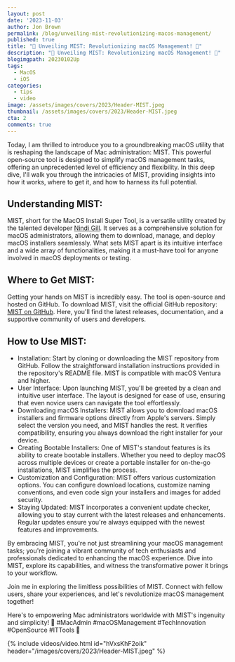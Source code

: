 ```yaml
---
layout: post
date: '2023-11-03'
author: Jon Brown
permalink: /blog/unveiling-mist-revolutionizing-macos-management/
published: true
title: "🚀 Unveiling MIST: Revolutionizing macOS Management! 🚀"
description: "🚀 Unveiling MIST: Revolutionizing macOS Management! 🚀"
blogimgpath: 20230102Up
tags:
  - MacOS
  - iOS
categories:
  - tips
  - video
image: /assets/images/covers/2023/Header-MIST.jpeg
thumbnail: /assets/images/covers/2023/Header-MIST.jpeg
cta: 2
comments: true
---
```

Today, I am thrilled to introduce you to a groundbreaking macOS utility that is reshaping the landscape of Mac administration: MIST. This powerful open-source tool is designed to simplify macOS management tasks, offering an unprecedented level of efficiency and flexibility. In this deep dive, I'll walk you through the intricacies of MIST, providing insights into how it works, where to get it, and how to harness its full potential.

## Understanding MIST:
MIST, short for the MacOS Install Super Tool, is a versatile utility created by the talented developer [Nindi Gill](https://www.linkedin.com/in/nindigill/?lipi=urn%3Ali%3Apage%3Ad_flagship3_pulse_read%3BUUShIBjSQKuJblfPEKHMFg%3D%3D). It serves as a comprehensive solution for macOS administrators, allowing them to download, manage, and deploy macOS installers seamlessly. What sets MIST apart is its intuitive interface and a wide array of functionalities, making it a must-have tool for anyone involved in macOS deployments or testing.

## Where to Get MIST:
Getting your hands on MIST is incredibly easy. The tool is open-source and hosted on GitHub. To download MIST, visit the official GitHub repository: [MIST on GitHub](https://github.com/makemac/MIST). Here, you'll find the latest releases, documentation, and a supportive community of users and developers.

## How to Use MIST:
- Installation: Start by cloning or downloading the MIST repository from GitHub. Follow the straightforward installation instructions provided in the repository's README file. MIST is compatible with macOS Ventura and higher.
- User Interface: Upon launching MIST, you'll be greeted by a clean and intuitive user interface. The layout is designed for ease of use, ensuring that even novice users can navigate the tool effortlessly.
- Downloading macOS Installers: MIST allows you to download macOS installers and firmware options directly from Apple's servers. Simply select the version you need, and MIST handles the rest. It verifies compatibility, ensuring you always download the right installer for your device.
- Creating Bootable Installers: One of MIST's standout features is its ability to create bootable installers. Whether you need to deploy macOS across multiple devices or create a portable installer for on-the-go installations, MIST simplifies the process.
- Customization and Configuration: MIST offers various customization options. You can configure download locations, customize naming conventions, and even code sign your installers and images for added security.
- Staying Updated: MIST incorporates a convenient update checker, allowing you to stay current with the latest releases and enhancements. Regular updates ensure you're always equipped with the newest features and improvements.

By embracing MIST, you're not just streamlining your macOS management tasks; you're joining a vibrant community of tech enthusiasts and professionals dedicated to enhancing the macOS experience. Dive into MIST, explore its capabilities, and witness the transformative power it brings to your workflow.

Join me in exploring the limitless possibilities of MIST. Connect with fellow users, share your experiences, and let's revolutionize macOS management together!

Here's to empowering Mac administrators worldwide with MIST's ingenuity and simplicity! 🌟 #MacAdmin #macOSManagement #TechInnovation #OpenSource #ITTools 🚀

{% include videos/video.html id="hVxsKhF2oik" header="/images/covers/2023/Header-MIST.jpeg" %}

